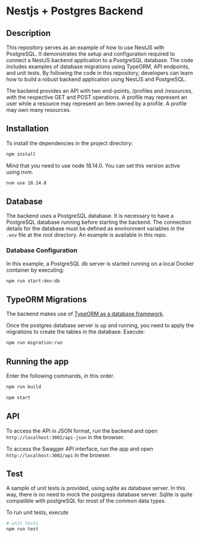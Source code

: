 # Nestjs + Postgres Backend

## Description
This repository serves as an example of how to use NestJS with PostgreSQL. It demonstrates the setup and configuration required to connect a NestJS backend application to a PostgreSQL database. The code includes examples of database migrations using TypeORM, API endpoints, and unit tests. By following the code in this repository, developers can learn how to build a robust backend application using NestJS and PostgreSQL.

The backend provides an API with two end-points, /profiles and /resources, with the respective GET and POST operations.
A profile may represent an user while a resource may represent an item owned by a profile. A profile may own many resources.

## Installation

To install the dependencies in the project directory:

```bash
npm install
```

Mind that you need to use node 18.14.0. You can set this version active using nvm. 

```bash
nvm use 18.14.0
```

## Database

The backend uses a PostgreSQL database. 
It is necessary to have a PostgreSQL database running before starting the backend.
The connection details for the database must be defined as environment variables in the `.env` file at the root directory. An example is available in this repo. 

### Database Configuration

In this example, a PostgreSQL db server is started running on a local Docker container by executing:

```bash
npm run start:dev:db
```

## TypeORM Migrations

The backend makes use of [TypeORM as a database framework](https://docs.nestjs.com/techniques/database).

Once the postgres database server is up and running, you need to apply the migrations to create the tables in the database. Execute: 

```sh
npm run migration:run
```

## Running the app

Enter the following commands, in this order.

```bash
npm run build

npm start
```


## API

To access the API in JSON format, run the backend and open `http://localhost:3002/api-json` in the browser.

To access the Swagger API interface, run the app and open `http://localhost:3002/api` in the browser.

## Test

A sample of unit tests is provided, using sqlite as database server. In this way, there is no need to mock the postgress database server. Sqlite is quite compatible with postgreSQL for most of the common data types. 

To run unit tests, execute

```bash
# unit tests
npm run test
```



